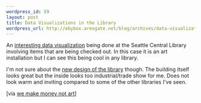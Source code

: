 ```yaml
--- 
wordpress_id: 59
layout: post
title: Data Visualizations in the Library
wordpress_url: http://ebybox.aresgate.net/blog/archives/data-visualizations-in-the-library/
---
```

An <a href="http://www.mat.ucsb.edu/~g.legrady/glWeb/Projects/spl/spl.html">interesting data visualization</a> being done at the Seattle Central Library involving items that are being checked out. In this case it is an art installation but I can see this being cool in any library.

I'm not sure about the <a href="http://www.spl.org/images/slideshow/NewCentralSlideshow.asp">new design of the library</a> though. The building itself looks great but the inside looks too industrial/trade show for me. Does not look warm and inviting compared to some of the other libraries I've seen.

[via <a href="http://www.we-make-money-not-art.com/archives/006993.php">we make money not art</a>]
